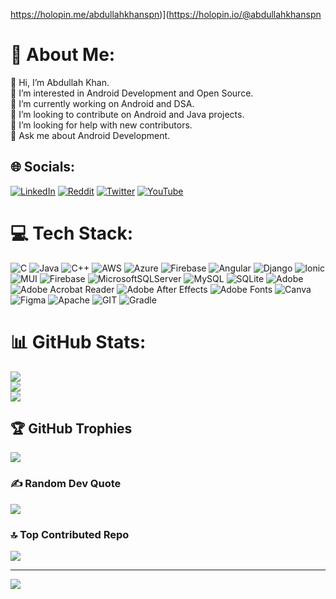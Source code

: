 https://holopin.me/abdullahkhanspn)](https://holopin.io/@abdullahkhanspn <br/>
# 💫 About Me:
👋 Hi, I’m Abdullah Khan.<br>👀 I’m interested in Android Development and Open Source.<br>🌱 I’m currently working on Android and DSA.<br>💞️ I’m looking to contribute on Android and Java projects.<br>🤝 I’m looking for help with new contributors.<br>💬 Ask me about Android Development.


## 🌐 Socials:
[![LinkedIn](https://img.shields.io/badge/LinkedIn-%230077B5.svg?logo=linkedin&logoColor=white)](https://linkedin.com/in/abdullah-khan-1a4aab278) [![Reddit](https://img.shields.io/badge/Reddit-%23FF4500.svg?logo=Reddit&logoColor=white)](https://reddit.com/user/AbdullahkhanSpn) [![Twitter](https://img.shields.io/badge/Twitter-%231DA1F2.svg?logo=Twitter&logoColor=white)](https://twitter.com/Abdullahkhanx12) [![YouTube](https://img.shields.io/badge/YouTube-%23FF0000.svg?logo=YouTube&logoColor=white)](https://youtube.com/@engineeringwallah9268) 

# 💻 Tech Stack:
![C](https://img.shields.io/badge/c-%2300599C.svg?style=for-the-badge&logo=c&logoColor=white) ![Java](https://img.shields.io/badge/java-%23ED8B00.svg?style=for-the-badge&logo=openjdk&logoColor=white) ![C++](https://img.shields.io/badge/c++-%2300599C.svg?style=for-the-badge&logo=c%2B%2B&logoColor=white) ![AWS](https://img.shields.io/badge/AWS-%23FF9900.svg?style=for-the-badge&logo=amazon-aws&logoColor=white) ![Azure](https://img.shields.io/badge/azure-%230072C6.svg?style=for-the-badge&logo=microsoftazure&logoColor=white) ![Firebase](https://img.shields.io/badge/firebase-%23039BE5.svg?style=for-the-badge&logo=firebase) ![Angular](https://img.shields.io/badge/angular-%23DD0031.svg?style=for-the-badge&logo=angular&logoColor=white) ![Django](https://img.shields.io/badge/django-%23092E20.svg?style=for-the-badge&logo=django&logoColor=white) ![Ionic](https://img.shields.io/badge/Ionic-%233880FF.svg?style=for-the-badge&logo=Ionic&logoColor=white) ![MUI](https://img.shields.io/badge/MUI-%230081CB.svg?style=for-the-badge&logo=mui&logoColor=white) ![Firebase](https://img.shields.io/badge/Firebase-039BE5?style=for-the-badge&logo=Firebase&logoColor=white) ![MicrosoftSQLServer](https://img.shields.io/badge/Microsoft%20SQL%20Server-CC2927?style=for-the-badge&logo=microsoft%20sql%20server&logoColor=white) ![MySQL](https://img.shields.io/badge/mysql-%2300000f.svg?style=for-the-badge&logo=mysql&logoColor=white) ![SQLite](https://img.shields.io/badge/sqlite-%2307405e.svg?style=for-the-badge&logo=sqlite&logoColor=white) ![Adobe](https://img.shields.io/badge/adobe-%23FF0000.svg?style=for-the-badge&logo=adobe&logoColor=white) ![Adobe Acrobat Reader](https://img.shields.io/badge/Adobe%20Acrobat%20Reader-EC1C24.svg?style=for-the-badge&logo=Adobe%20Acrobat%20Reader&logoColor=white) ![Adobe After Effects](https://img.shields.io/badge/Adobe%20After%20Effects-9999FF.svg?style=for-the-badge&logo=Adobe%20After%20Effects&logoColor=white) ![Adobe Fonts](https://img.shields.io/badge/Adobe%20Fonts-000B1D.svg?style=for-the-badge&logo=Adobe%20Fonts&logoColor=white) ![Canva](https://img.shields.io/badge/Canva-%2300C4CC.svg?style=for-the-badge&logo=Canva&logoColor=white) ![Figma](https://img.shields.io/badge/figma-%23F24E1E.svg?style=for-the-badge&logo=figma&logoColor=white) ![Apache](https://img.shields.io/badge/apache-%23D42029.svg?style=for-the-badge&logo=apache&logoColor=white) ![GIT](https://img.shields.io/badge/Git-fc6d26?style=for-the-badge&logo=git&logoColor=white) ![Gradle](https://img.shields.io/badge/Gradle-02303A.svg?style=for-the-badge&logo=Gradle&logoColor=white)
# 📊 GitHub Stats:
![](https://github-readme-stats.vercel.app/api?username=Abdullahkhanspn&theme=radical&hide_border=false&include_all_commits=true&count_private=true)<br/>
![](https://github-readme-streak-stats.herokuapp.com/?user=Abdullahkhanspn&theme=radical&hide_border=false)<br/>
![](https://github-readme-stats.vercel.app/api/top-langs/?username=Abdullahkhanspn&theme=radical&hide_border=false&include_all_commits=true&count_private=true&layout=compact)

## 🏆 GitHub Trophies
![](https://github-profile-trophy.vercel.app/?username=Abdullahkhanspn&theme=radical&no-frame=false&no-bg=false&margin-w=4)

### ✍️ Random Dev Quote
![](https://quotes-github-readme.vercel.app/api?type=horizontal&theme=tokyonight)

### 🔝 Top Contributed Repo
![](https://github-contributor-stats.vercel.app/api?username=Abdullahkhanspn&limit=5&theme=radical&combine_all_yearly_contributions=true)

---
[![](https://visitcount.itsvg.in/api?id=Abdullahkhanspn&icon=5&color=0)](https://visitcount.itsvg.in)

<!-- Proudly created with GPRM ( https://gprm.itsvg.in ) -->
